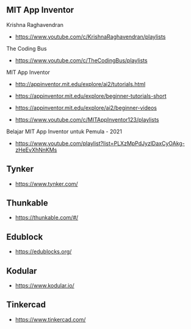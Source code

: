 ## MIT App Inventor

Krishna Raghavendran
- https://www.youtube.com/c/KrishnaRaghavendran/playlists

The Coding Bus
- https://www.youtube.com/c/TheCodingBus/playlists

MIT App Inventor
- http://appinventor.mit.edu/explore/ai2/tutorials.html
- https://appinventor.mit.edu/explore/beginner-tutorials-short
- https://appinventor.mit.edu/explore/ai2/beginner-videos

- https://www.youtube.com/c/MITAppInventor123/playlists

Belajar MIT App Inventor untuk Pemula - 2021
- https://www.youtube.com/playlist?list=PLXzMpPdJyzlDaxCyOAkg-zHeEvXhNnKMs

## Tynker

- https://www.tynker.com/

## Thunkable

- https://thunkable.com/#/

## Edublock

- https://edublocks.org/

## Kodular

- https://www.kodular.io/

## Tinkercad

- https://www.tinkercad.com/
